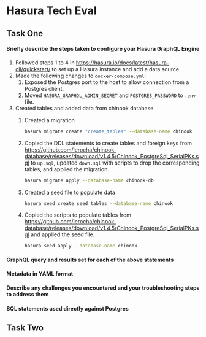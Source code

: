 # Hasura Tech Eval

## Task One

#### Briefly describe the steps taken to configure your Hasura GraphQL Engine

1. Followed steps 1 to 4 in  https://hasura.io/docs/latest/hasura-cli/quickstart/ to set up a Hasura instance and add a data source.
2. Made the following changes to `docker-compose.yml`:
      1. Exposed the Postgres port to the host to allow connection from a Postgres client. 
      2. Moved `HASURA_GRAPHQL_ADMIN_SECRET` and `POSTGRES_PASSWORD` to `.env` file.
3. Created tables and added data from chinook database
      1. Created a migration
            ```bash
            hasura migrate create "create_tables" --database-name chinook
            ```
      2. Copied the DDL statements to create tables and foreign keys from https://github.com/lerocha/chinook-database/releases/download/v1.4.5/Chinook_PostgreSql_SerialPKs.sql to `up.sql`, updated `down.sql` with scripts to drop the corresponding tables, and applied the migration.
            ```bash
            hasura migrate apply --database-name chinook-db
            ```
      3. Created a seed file to populate data

            ````bash
            hasura seed create seed_tables --database-name chinook
            ````
      4. Copied the scripts to populate tables from https://github.com/lerocha/chinook-database/releases/download/v1.4.5/Chinook_PostgreSql_SerialPKs.sql and applied the seed file.
            ```bash
            hasura seed apply --database-name chinook
            ```

#### GraphQL query and results set for each of the above statements

#### Metadata in YAML format

#### Describe any challenges you encountered and your troubleshooting steps to address them

#### SQL statements used directly against Postgres


## Task Two